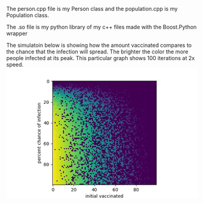 The person.cpp file is my Person class and the population.cpp is my Population class.

The .so file is my python library of my c++ files made with the Boost.Python wrapper


The simulatoin below is showing how the amount vaccinated compares to the chance that the infection will spread. The brighter the color the more people infected at its peak. This particular graph shows 100 iterations at 2x speed.
![Alt Text](https://github.com/corykacal/SIR-Model/blob/master/misc/graph.gif)
